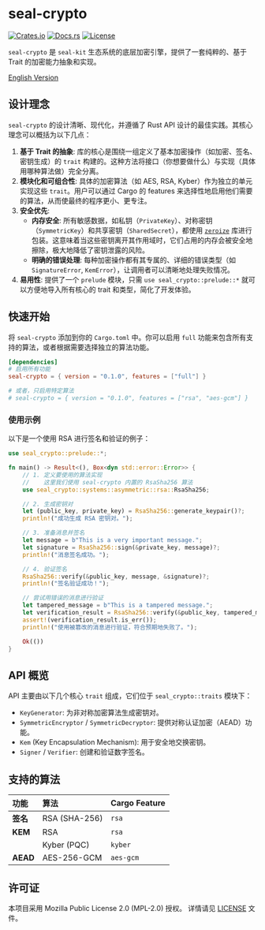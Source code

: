 # seal-crypto

[![Crates.io](https://img.shields.io/crates/v/seal-crypto.svg)](https://crates.io/crates/seal-crypto)
[![Docs.rs](https://docs.rs/seal-crypto/badge.svg)](https://docs.rs/seal-crypto)
[![License](https://img.shields.io/badge/license-MPL--2.0-blue.svg)](./LICENSE)

`seal-crypto` 是 `seal-kit` 生态系统的底层加密引擎，提供了一套纯粹的、基于 Trait 的加密能力抽象和实现。

[English Version](README.md)

## 设计理念

`seal-crypto` 的设计清晰、现代化，并遵循了 Rust API 设计的最佳实践。其核心理念可以概括为以下几点：

1.  **基于 Trait 的抽象**: 库的核心是围绕一组定义了基本加密操作（如加密、签名、密钥生成）的 `trait` 构建的。这种方法将接口（你想要做什么）与实现（具体用哪种算法做）完全分离。
2.  **模块化和可组合性**: 具体的加密算法（如 AES, RSA, Kyber）作为独立的单元实现这些 `trait`。用户可以通过 Cargo 的 features 来选择性地启用他们需要的算法，从而使最终的程序更小、更专注。
3.  **安全优先**:
    *   **内存安全**: 所有敏感数据，如私钥（`PrivateKey`）、对称密钥（`SymmetricKey`）和共享密钥（`SharedSecret`），都使用 [`zeroize`](https://crates.io/crates/zeroize) 库进行包装。这意味着当这些密钥离开其作用域时，它们占用的内存会被安全地擦除，极大地降低了密钥泄露的风险。
    *   **明确的错误处理**: 每种加密操作都有其专属的、详细的错误类型（如 `SignatureError`, `KemError`），让调用者可以清晰地处理失败情况。
4.  **易用性**: 提供了一个 `prelude` 模块，只需 `use seal_crypto::prelude::*` 就可以方便地导入所有核心的 trait 和类型，简化了开发体验。

## 快速开始

将 `seal-crypto` 添加到你的 `Cargo.toml` 中。你可以启用 `full` 功能来包含所有支持的算法，或者根据需要选择独立的算法功能。

```toml
[dependencies]
# 启用所有功能
seal-crypto = { version = "0.1.0", features = ["full"] }

# 或者，只启用特定算法
# seal-crypto = { version = "0.1.0", features = ["rsa", "aes-gcm"] }
```

### 使用示例

以下是一个使用 RSA 进行签名和验证的例子：

```rust
use seal_crypto::prelude::*;

fn main() -> Result<(), Box<dyn std::error::Error>> {
    // 1. 定义要使用的算法实现
    //    这里我们使用 seal-crypto 内置的 RsaSha256 算法
    use seal_crypto::systems::asymmetric::rsa::RsaSha256;

    // 2. 生成密钥对
    let (public_key, private_key) = RsaSha256::generate_keypair()?;
    println!("成功生成 RSA 密钥对。");

    // 3. 准备消息并签名
    let message = b"This is a very important message.";
    let signature = RsaSha256::sign(&private_key, message)?;
    println!("消息签名成功。");

    // 4. 验证签名
    RsaSha256::verify(&public_key, message, &signature)?;
    println!("签名验证成功！");

    // 尝试用错误的消息进行验证
    let tampered_message = b"This is a tampered message.";
    let verification_result = RsaSha256::verify(&public_key, tampered_message, &signature);
    assert!(verification_result.is_err());
    println!("使用被篡改的消息进行验证，符合预期地失败了。");

    Ok(())
}
```

## API 概览

API 主要由以下几个核心 `trait` 组成，它们位于 `seal_crypto::traits` 模块下：

-   `KeyGenerator`: 为非对称加密算法生成密钥对。
-   `SymmetricEncryptor` / `SymmetricDecryptor`: 提供对称认证加密（AEAD）功能。
-   `Kem` (Key Encapsulation Mechanism): 用于安全地交换密钥。
-   `Signer` / `Verifier`: 创建和验证数字签名。

## 支持的算法

| 功能 | 算法 | Cargo Feature |
| :--- | :--- | :--- |
| **签名** | RSA (SHA-256) | `rsa` |
| **KEM** | RSA | `rsa` |
| | Kyber (PQC) | `kyber` |
| **AEAD** | AES-256-GCM | `aes-gcm` |

## 许可证

本项目采用 Mozilla Public License 2.0 (MPL-2.0) 授权。
详情请见 [LICENSE](./LICENSE) 文件。 